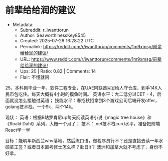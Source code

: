 # 前辈给给润的建议

- Metadata:
  - Subreddit: r_iwanttorun
  - Author: SeaworthinessKey8545
  - Created: 2025-07-26 16:28:22 UTC
  - Permalink: https://reddit.com/r/iwanttorun/comments/1m9xmsg/前辈给给润的建议/
  - URL: https://www.reddit.com/r/iwanttorun/comments/1m9xmsg/前辈给给润的建议/
  - Ups: 20 | Ratio: 0.82 | Comments: 14
  - Flair: 不懂就问


25，本科刚毕业一年，软件工程专业，在UAE阿联酋🇦🇪给人守仓库，到手14K人民币包吃住。每天大概有4小时的摸鱼时间。
英语水平：大二低分过CET - 4，后面就没怎么接触过英语；
技能水平：春招秋招拿到3个游戏公司后端开发offer，golang技术栈，一个9k，两个14k。

现状： 英语：根据B站罗肖尼up每天阅读英语小说《magic tree
house》和《Roald Dahl》系列，大概一个月了；
技术：.net技术栈curd水平，准备把前端React学一学

目标：能明年新西兰whv落地，然后练口语，做程序员行不？还是直接去读一年水硕拿工签？或者日本直考修士怎么样？赴日it？
澳洲和加拿大就不考虑了，身份不好拿。

